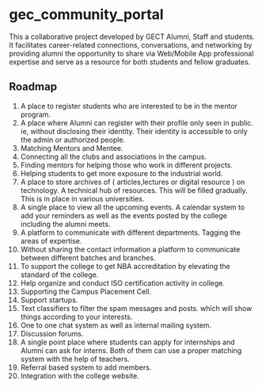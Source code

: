 # gec_community_portal
This a collaborative project developed by GECT Alumni, Staff and students. It facilitates career-related connections, conversations, and networking by providing alumni the opportunity to share via Web/Mobile App  professional expertise and serve as a resource for both students and fellow graduates.

## Roadmap

1. A place to register students who are interested to be in the mentor program. <br/>
2. A place where Alumni can register with their profile only seen in public. ie, without disclosing their identity. Their identity is accessible to only the admin or authorized people. <br/>
3. Matching Mentors and Mentee. <br/>
4. Connecting all the clubs and associations in the campus. <br/>
5. Finding mentors for helping those who work in different projects. <br/>
6. Helping students to get more exposure to the industrial world. <br/>
7. A place to store archives of ( articles,lectures or digital resource ) on technology. A technical hub of resources. This will be filled gradually. This is in place in various universities.  <br/>
8. A single place to view all the upcoming events. A calendar system to add your reminders as well as the events posted by the college including the alumni meets.<br/> 
9. A platform to communicate with different departments. Tagging the areas of expertise. <br/>
10. Without sharing the contact information a platform to communicate between different batches and branches. <br/>
11. To support the college to get NBA accreditation by elevating the standard of the college.<br/> 
12. Help organize and conduct ISO certification activity in college. <br/>
13. Supporting the Campus Placement Cell. <br/>
14. Support startups. <br/>
15. Text classifiers to filter the spam messages and posts. which will show things according to your interests.<br/> 
16. One to one chat system as well as internal mailing system.<br/> 
17. Discussion forums. <br/>
18. A single point place where students can apply for internships and Alumni can ask for interns. Both of them can use a proper matching system with the help of teachers. <br/>
19. Referral based system to add members. <br/>
20. Integration with the college website. <br/>
